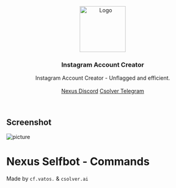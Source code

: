 <p align="center">
  <a href="https://github.com/cf-vatos/Discord-Selfbot">
    <img src="https://upload.wikimedia.org/wikipedia/commons/a/a5/Instagram_icon.png" alt="Logo" witdth width="120" height="120">
  </a>

  <h3 align="center">Instagram Account Creator<a href="https://discord.gg/nexustools"></a></h3>

  <p align="center">
    Instagram Account Creator - Unflagged and efficient.
    <br/>
    <br/>
    <a href="https://discord.gg/nexustools">Nexus Discord</a>
    <a href="https://t.me/csolver">Csolver Telegram</a>
  </p>
</p>
<br/>

## Screenshot
![picture](https://media.discordapp.net/attachments/1336804985920552984/1340396317222109297/image.png?ex=67b234d9&is=67b0e359&hm=00b26ebe742cd256b5a29ae02f1de160a41d40ce18f87d4f32794a84142c1ca7&=&format=webp&quality=lossless)
# Nexus Selfbot - Commands

Made by `cf.vatos.` & `csolver.ai`

